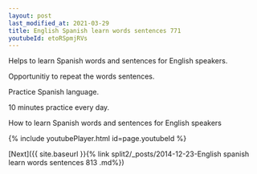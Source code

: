 ```yaml
---
layout: post
last_modified_at: 2021-03-29
title: English Spanish learn words sentences 771 
youtubeId: etoRSpmjRVs
---
```

 
 
Helps to learn Spanish words and sentences for English speakers.

Opportunitiy to repeat the words sentences. 

Practice Spanish language. 
 
10 minutes practice every day. 
 
How to learn Spanish words and sentences for English speakers 
 
{% include youtubePlayer.html id=page.youtubeId %}
 
 
[Next]({{ site.baseurl }}{% link  split2/_posts/2014-12-23-English spanish learn words sentences 813 .md%})
 
